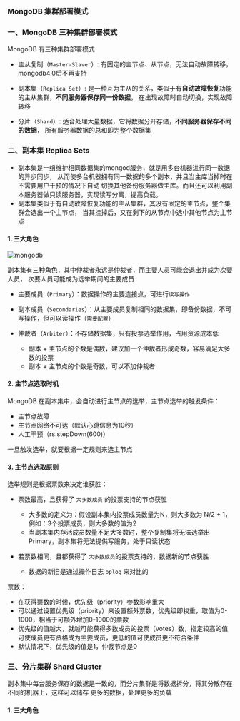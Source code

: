### MongoDB 集群部署模式

### 一、MongoDB 三种集群部署模式
MongoDB 有三种集群部署模式
* 主从复制（`Master-Slaver`）: 有固定的主节点、从节点，无法自动故障转移，mongodb4.0后不再支持

* 副本集（`Replica Set`）: 是一种互为主从的关系，类似于有**自动故障恢复**功能的主从集群，**不同服务器保存同一份数据**，
在出现故障时自动切换，实现故障转移
 
* 分片（`Shard`）: 适合处理大量数据，它将数据分开存储，**不同服务器保存不同的数据**，
所有服务器数据的总和即为整个数据集



 
### 二、副本集 Replica Sets
* 副本集是一组维护相同数据集的mongod服务，就是用多台机器进行同一数据的异步同步，
从而使多台机器拥有同一数据的多个副本，并且当主库当掉时在不需要用户干预的情况下自动
切换其他备份服务器做主库。而且还可以利用副本服务器做只读服务器，实现读写分离，提高负载。
* 副本集类似于有自动故障恢复功能的主从集群，其没有固定的主节点，整个集群会选出一个主节点，
当其挂掉后，又在剩下的从节点中选中其他节点为主节点

#### 1. 三大角色
![mongodb](https://fgq233.github.io/imgs/java/mongodb1.png)

副本集有三种角色，其中仲裁者永远是仲裁者，而主要人员可能会退出并成为次要人员，
次要人员可能成为选举期间的主要成员

* 主要成员（`Primary`）：数据操作的主要连接点，可进行`读写操作`

* 副本成员（`Secondaries`）：从主要成员复制相同的数据集，即备份数据，不可写操作，但可以读操作（`需要配置`）

* 仲裁者（`Arbiter`）：不存储数据集，只有投票选举作用，占用资源成本低
    * 副本 + 主节点的个数是偶数，建议加一个仲裁者形成奇数，容易满足大多数的投票
    * 副本 + 主节点的个数是奇数，可以不加仲裁者
 
#### 2. 主节点选取时机  
MongoDB 在副本集中，会自动进行主节点的选举，主节点选举的触发条件：
* 主节点故障
* 主节点网络不可达（默认心跳信息为10秒）
* 人工干预（rs.stepDown(600)）

一旦触发选举，就要根据一定规则来选主节点 

#### 3. 主节点选取原则
选举规则是根据票数来决定谁获胜：
* 票数最高，且获得了 `大多数成员` 的投票支持的节点获胜
    * 大多数的定义为：假设副本集内投票成员数量为N，则大多数为 N/2 + 1，例如：3个投票成员，则大多数的值为2
    * 当副本集内存活成员数量不足大多数时，整个复制集将无法选举出Primary，副本集将无法提供写服务，处于只读状态

* 若票数相同，且都获得了 `大多数成员`的投票支持的，数据新的节点获胜
    * 数据的新旧是通过操作日志 `oplog` 来对比的


票数：
* 在获得票数的时候，优先级（priority）参数影响重大
* 可以通过设置优先级（priority）来设置额外票数，优先级即权重，取值为0-1000，相当于可额外增加0-1000的票数
* 优先级的值越大，就越可能获得多数成员的投票（votes）数，指定较高的值可使成员更有资格成为主要成员，更低的值可使成员更不符合条件
* 默认情况下，优先级的值是1，仲裁节点是0



### 三、分片集群 Shard Cluster
副本集中每台服务保存的数据是一致的，而分片集群是将数据拆分，将其分散存在不同的机器上，这样可以储存
更多的数据，处理更多的负载

#### 1. 三大角色











